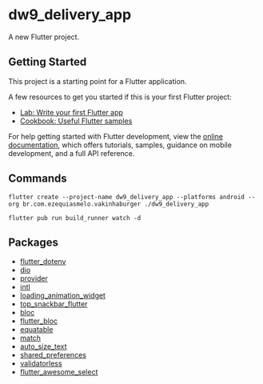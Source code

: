 # dw9_delivery_app

A new Flutter project.

## Getting Started

This project is a starting point for a Flutter application.

A few resources to get you started if this is your first Flutter project:

- [Lab: Write your first Flutter app](https://docs.flutter.dev/get-started/codelab)
- [Cookbook: Useful Flutter samples](https://docs.flutter.dev/cookbook)

For help getting started with Flutter development, view the
[online documentation](https://docs.flutter.dev/), which offers tutorials,
samples, guidance on mobile development, and a full API reference.

## Commands

    flutter create --project-name dw9_delivery_app --platforms android --org br.com.ezequiasmelo.vakinhaburger ./dw9_delivery_app

    flutter pub run build_runner watch -d

## Packages

- [flutter_dotenv](https://pub.dev/packages/flutter_dotenv)
- [dio](https://pub.dev/packages/dio)
- [provider](https://pub.dev/packages/provider)
- [intl](https://pub.dev/packages/intl)
- [loading_animation_widget](https://pub.dev/packages/loading_animation_widget)
- [top_snackbar_flutter](https://pub.dev/packages/top_snackbar_flutter)
- [bloc](https://pub.dev/packages/bloc)
- [flutter_bloc](https://pub.dev/packages/flutter_bloc)
- [equatable](https://pub.dev/packages/equatable)
- [match](https://pub.dev/packages/match)
- [auto_size_text](https://pub.dev/packages/auto_size_text)
- [shared_preferences](https://pub.dev/packages/shared_preferences)
- [validatorless](https://pub.dev/packages/validatorless)
- [flutter_awesome_select](https://pub.dev/packages/flutter_awesome_select)
